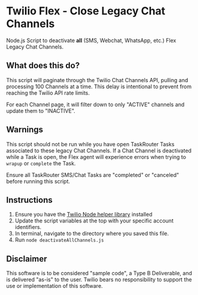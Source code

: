 # Twilio Flex - Close Legacy Chat Channels
Node.js Script to deactivate **all** (SMS, Webchat, WhatsApp, etc.) Flex Legacy Chat Channels.

## What does this do?
This script will paginate through the Twilio Chat Channels API, pulling and processing 100 Channels at a time. This delay is intentional to prevent from reaching the Twilio API rate limits.

For each Channel page, it will filter down to only "ACTIVE" channels and update them to "INACTIVE".

## Warnings
This script should not be run while you have open TaskRouter Tasks associated to these legacy Chat Channels. If a Chat Channel is deactivated while a Task is open, the Flex agent will experience errors when trying to `wrapup` or `complete` the Task. 

Ensure all TaskRouter SMS/Chat Tasks are "completed" or "canceled" before running this script. 

## Instructions
1.  Ensure you have the [Twilio Node helper library](https://twilio.com/docs/libraries/reference/twilio-node/) installed
2.  Update the script variables at the top with your specific account identifiers.
3.  In terminal, navigate to the directory where you saved this file.
4.  Run `node deactivateAllChannels.js`

## Disclaimer

This software is to be considered "sample code", a Type B Deliverable, and is delivered "as-is" to the user. Twilio bears no responsibility to support the use or implementation of this software.
